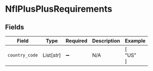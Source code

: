 # NflPlusPlusRequirements


## Fields

| Field              | Type               | Required           | Description        | Example            |
| ------------------ | ------------------ | ------------------ | ------------------ | ------------------ |
| `country_code`     | List[*str*]        | :heavy_minus_sign: | N/A                | [<br/>"US"<br/>]   |